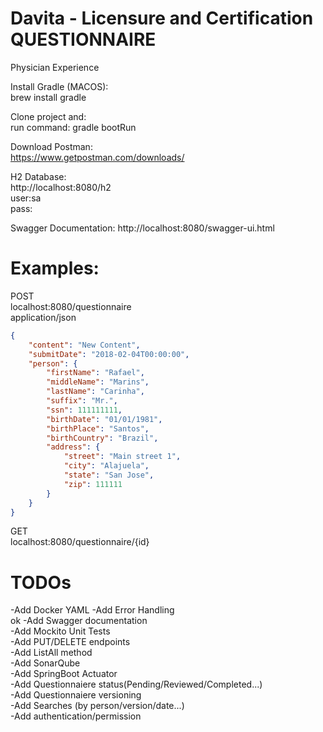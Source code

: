 # Davita - Licensure and Certification QUESTIONNAIRE

Physician Experience

Install Gradle (MACOS):  
brew install gradle

Clone project and:  
run command: gradle bootRun  

Download Postman:  
https://www.getpostman.com/downloads/ 

H2 Database:  
http://localhost:8080/h2  
user:sa  
pass:

Swagger Documentation:
http://localhost:8080/swagger-ui.html

# Examples:  

POST  
localhost:8080/questionnaire  
application/json  

```json
{
    "content": "New Content",
    "submitDate": "2018-02-04T00:00:00",
    "person": {
        "firstName": "Rafael",
        "middleName": "Marins",
        "lastName": "Carinha",
        "suffix": "Mr.",
        "ssn": 111111111,
        "birthDate": "01/01/1981",
        "birthPlace": "Santos",
        "birthCountry": "Brazil",
        "address": {
            "street": "Main street 1",
            "city": "Alajuela",
            "state": "San Jose",
            "zip": 111111
        }
    }
}
```

GET   
localhost:8080/questionnaire/{id}   

# TODOs  

-Add Docker YAML 
-Add Error Handling  
ok -Add Swagger documentation  
-Add Mockito Unit Tests  
-Add PUT/DELETE endpoints  
-Add ListAll method  
-Add SonarQube  
-Add SpringBoot Actuator  
-Add Questionnaiere status(Pending/Reviewed/Completed...)   
-Add Questionnaiere versioning   
-Add Searches (by person/version/date...)  
-Add authentication/permission   


